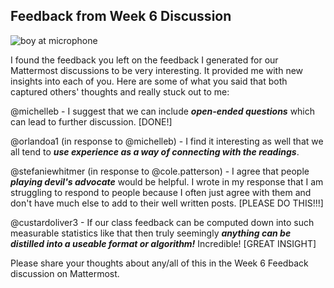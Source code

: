 ## Feedback from Week 6 Discussion

![boy at microphone](https://images.unsplash.com/photo-1453738773917-9c3eff1db985?q=80&w=1770&auto=format&fit=crop&ixlib=rb-4.0.3&ixid=M3wxMjA3fDB8MHxwaG90by1wYWdlfHx8fGVufDB8fHx8fA%3D%3D)

I found the feedback you left on the feedback I generated for our Mattermost discussions to be very interesting. It provided me with new insights into each of you. Here are some of what you said that both captured others' thoughts and really stuck out to me:

@michelleb -  I suggest that we can include ***open-ended questions*** which can lead to further discussion. [DONE!]
	
@orlandoa1 (in response to @michelleb) - I find it interesting as well that we all tend to ***use experience as a way of connecting with the readings***.

@stefaniewhitmer (in response to @cole.patterson) - I agree that people ***playing devil's advocate*** would be helpful. I wrote in my response that I am struggling to respond to people because I often just agree with them and don't have much else to add to their well written posts. [PLEASE DO THIS!!!]

@custardoliver3 - If our class feedback can be computed down into such measurable statistics like that then truly seemingly ***anything can be distilled into a useable format or algorithm!*** Incredible! [GREAT INSIGHT]



Please share your thoughts about any/all of this in the Week 6 Feedback discussion on Mattermost.

